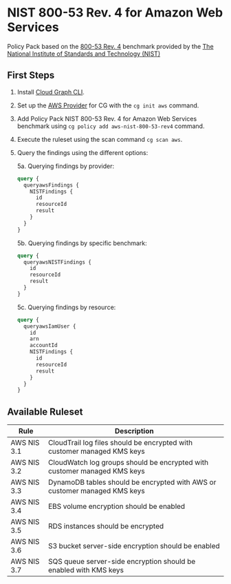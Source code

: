 # NIST 800-53 Rev. 4 for Amazon Web Services

Policy Pack based on the [800-53 Rev. 4](https://csrc.nist.gov/publications/detail/sp/800-53/rev-4/archive/2015-01-22) benchmark provided by the [The National Institute of Standards and Technology (NIST)](https://www.nist.gov)

## First Steps

1. Install [Cloud Graph CLI](https://docs.cloudgraph.dev/quick-start).
2. Set up the [AWS Provider](https://www.npmjs.com/package/@cloudgraph/cg-provider-aws) for CG with the `cg init aws` command.
3. Add Policy Pack NIST 800-53 Rev. 4 for Amazon Web Services benchmark using `cg policy add aws-nist-800-53-rev4` command.
4. Execute the ruleset using the scan command `cg scan aws`.
5. Query the findings using the different options:

   5a. Querying findings by provider:

   ```graphql
   query {
     queryawsFindings {
       NISTFindings {
         id
         resourceId
         result
       }
     }
   }
   ```

   5b. Querying findings by specific benchmark:

   ```graphql
   query {
     queryawsNISTFindings {
       id
       resourceId
       result
     }
   }
   ```

   5c. Querying findings by resource:

   ```graphql
   query {
     queryawsIamUser {
       id
       arn
       accountId
       NISTFindings {
         id
         resourceId
         result
       }
     }
   }
   ```


## Available Ruleset

| Rule         | Description                                                                                            |
| ------------ | ------------------------------------------------------------------------------------------------------ |
| AWS NIS 3.1  | CloudTrail log files should be encrypted with customer managed KMS keys                                |
| AWS NIS 3.2  | CloudWatch log groups should be encrypted with customer managed KMS keys                               |
| AWS NIS 3.3  | DynamoDB tables should be encrypted with AWS or customer managed KMS keys                              |
| AWS NIS 3.4  | EBS volume encryption should be enabled                                                                |
| AWS NIS 3.5  | RDS instances should be encrypted                                                                      |
| AWS NIS 3.6  | S3 bucket server-side encryption should be enabled                                                     |
| AWS NIS 3.7  | SQS queue server-side encryption should be enabled with KMS keys                                       |
